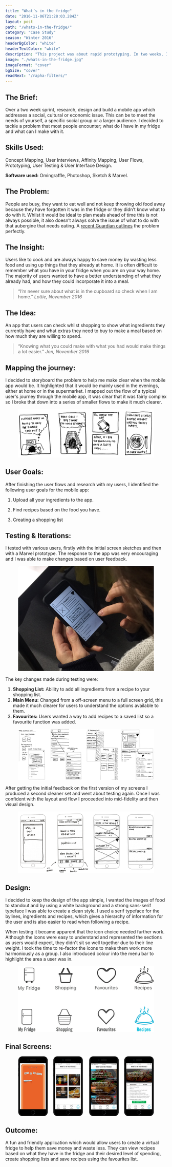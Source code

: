 ```yaml
---
title: "What’s in the fridge"
date: "2016-11-06T21:28:03.284Z"
layout: post
path: "/whats-in-the-fridge/"
category: "Case Study"
season: "Winter 2016"
headerBgColor: "white"
headerTextColor: "white"
description: "This project was about rapid prototyping. In two weeks, I researched, sketched, wire-framed and prototyped a mobile application to help people to keep track of what they had in the fridge and the meals they could make within certain budgets."
image: "./whats-in-the-fridge.jpg"
imageFormat: "cover"
bgSize: "cover"
readNext: "/rapha-filters/"
---
```


<div class="f4 measure-wide center">

## The Brief:
Over a two week sprint, research, design and build a mobile app which addresses a social, cultural or economic issue. This can be to meet the needs of yourself, a specific social group or a larger audience. I decided to tackle a problem that most people encounter; what do I have in my fridge and what can I make with it.

## Skills Used:
Concept Mapping, User Interviews, Affinity Mapping, User Flows, Prototyping, User Testing & User Interface Design.

**Software used:** Omingraffle, Photoshop, Sketch & Marvel.

## The Problem:
People are busy, they want to eat well and not keep throwing old food away because they have forgotten it was in the fridge or they didn’t know what to do with it. Whilst it would be ideal to plan meals ahead of time this is not always possible, it also doesn’t always solve the issue of what to do with that aubergine that needs eating. A <a href="https://www.theguardian.com/business/2017/feb/10/instagram-generation-fuelling-uk-food-waste-mountain-study-sainsburys" class="link orange dim">recent Guardian outlines</a> the problem perfectly.

## The Insight:
Users like to cook and are always happy to save money by wasting less food and using up things that they already at home. It is often difficult to remember what you have in your fridge when you are on your way home. The majority of users wanted to have a better understanding of what they already had, and how they could incorporate it into a meal.

</div>

<blockquote class="f2 measure-narrow center lh-title i mid-gray bl bw2 pl4 border-box b--orange">“I’m never sure about what is in the cupboard so check when I am home.” <cite class="f6 db mt3 fs-normal orange">Lottie, November 2016</cite></blockquote>

<div class="f4 measure-wide center">

## The Idea:
An app that users can check whilst shopping to show what ingredients they currently have and what extras they need to buy to make a meal based on how much they are willing to spend.

</div>

<blockquote class="f2 measure-narrow center lh-title i mid-gray bl bw2 pl4 border-box b--orange">“Knowing what you could make with what you had would make things a lot easier.” <cite class="f6 db mt3 fs-normal orange">Jon, November 2016</cite></blockquote>


<div class="f4 measure-wide center">

## Mapping the journey:
I decided to storyboard the problem to help me make clear when the mobile app would be. It highlighted that it would be mainly used in the evenings, either at home or in the supermarket.
I mapped out the flow of a typical user's journey through the mobile app, it was clear that it was fairly complex so I broke that down into a series of smaller flows to make it much clearer.

<figure class="mh0 mv3">
  <img class="border-box" src="./fridge-storyboard.jpg" alt="Competitive Analysis" />
</figure>

</div>

<div class="f4 measure-wide center">

## User Goals:
After finishing the user flows and research with my users, I identified the following user goals for the mobile app:

1. Upload all your ingredients to the app.

2. Find recipes based on the food you have.

3. Creating a shopping list  

## Testing & Iterations:

I tested with various users, firstly with the initial screen sketches and then with a Marvel prototype. The response to the app was very encouraging and I was able to make changes based on user feedback.

<figure class="mh0 mv3">
  <img class="border-box" src="./fridge-testing-hands.jpg" alt="User Testing" />
</figure>

The key changes made during testing were:

1. **Shopping List:** Ability to add all ingredients from a recipe to your shopping list.
2. **Main Menu:** Changed from a off-screen menu to a full screen grid, this made it much clearer for users to understand the options available to them.
3. **Favourites:** Users wanted a way to add recipes to a saved list so a favourite function was added.

</div>

<figure class="mh0 mv6">
  <img class="border-box" src="./fridge-iterations.jpg" alt="Competitive Analysis" />
</figure>

<div class="f4 measure-wide center">
After getting the initial feedback on the first version of my screens I produced a second cleaner set and went about testing again. Once I was confident with the layout and flow I proceeded into mid-fidelity and then visual design.

<figure class="mh0 mv3">
  <img class="border-box" src="./fridge-initial-screens.jpg" alt="Competitive Analysis" />
</figure>

## Design:
I decided to keep the design of the app simple, I wanted the images of food to standout and by using a white background and a strong sans-serif typeface I was able to create a clean style. I used a serif typeface for the bylines, ingredients and recipes, which gives a hierarchy of information for the user and is also easier to read when following a recipe.

When testing it became apparent that the icon choice needed further work. Although the icons were easy to understand and represented the sections as users would expect, they didn't sit so well together due to their line weight. I took the time to re-factor the icons to make them work more harmoniously as a group. I also introduced colour into the menu bar to highlight the area a user was in.

<figure class="mh0 mv3">
  <img class="border-box" src="./fridge-icons.jpg" alt="Competitive Analysis" />
</figure>

## Final Screens:

</div>
<figure class="mh0 mv6">
  <img class="border-box" src="./fridge-final-screens.jpg" alt="Competitive Analysis" />
</figure>

<div class="f4 measure-wide center">

## Outcome:
A fun and friendly application which would allow users to create a virtual fridge to help them save money and waste less. They can view recipes based on what they have in the fridge and their desired level of spending, create shopping lists and save recipes using the favourites list.
